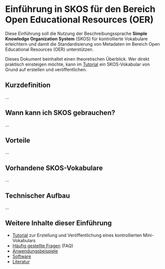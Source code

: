 # Einführung in SKOS für den Bereich Open Educational Resources (OER)

Diese Einführung soll die Nutzung der Beschreibungssprache **Simple Knowledge Organization System** (SKOS) für kontrollierte Vokabulare erleichtern und damit die Standardisierung von Metadaten im Bereich Open Educational Resources (OER) unterstützen.

Dieses Dokument beinhaltet einen theoretischen Überblick. Wer direkt praktisch einsteigen möchte, kann im [Tutorial](skos-tutorial.md) ein SKOS-Vokabular von Grund auf erstellen und veröffentlichen.

## Kurzdefinition

...

## Wann kann ich SKOS gebrauchen?

...

## Vorteile

...

## Vorhandene SKOS-Vokabulare

...

## Technischer Aufbau

...

## Weitere Inhalte dieser Einführung

* [Tutorial](skos-tutorial.md) zur Erstellung und Veröffentlichung eines kontrollierten Mini-Vokabulars
* [Häufig gestellte Fragen](skos-faq.md) (FAQ)
* [Anwendungsbeispiele](skos-anwendungsbeispiele.md)
* [Software](skos-software.md)
* [Literatur](skos-literatur.md)
